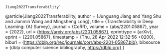 ```
Jiang2022Transferability`
```
@article{Jiang2022Transferability,
  author    = {Junguang Jiang and
               Yang Shu and
               Jianmin Wang and
               Mingsheng Long},
  title     = {Transferability in Deep Learning: {A} Survey},
  journal   = {CoRR},
  volume    = {abs/2201.05867},
  year      = {2022},
  url       = {https://arxiv.org/abs/2201.05867},
  eprinttype = {arXiv},
  eprint    = {2201.05867},
  timestamp = {Thu, 28 Apr 2022 12:32:56 +0200},
  biburl    = {https://dblp.org/rec/journals/corr/abs-2201-05867.bib},
  bibsource = {dblp computer science bibliography, https://dblp.org}
}
```
````